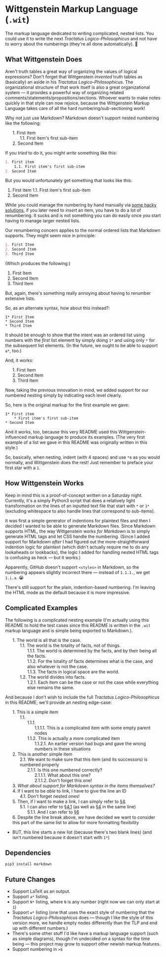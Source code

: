 <style>
    ol.wit-nest {
        counter-reset: item
    }
    li.wit-item {
        display: block
    }
    li.wit-item:before {
        content: counters(item, ".") ". ";
        counter-increment: item
    }
    li.wit-collapsed:before {
        color: red;
    }
    ol.wit-nest p {
        display: inline;
    }
</style>
# Wittgenstein Markup Language (`.wit`)
The markup language dedicated to writing complicated, nested lists. You could use it to write the next _Tractatus Logico-Philosophicus_ and not have to worry about the numberings (they're all done automatically). 🙂

## What Wittgenstein Does
Aren't truth tables a great way of organizing the values of logical expressions?
Don't forget that Wittgenstein _invented_ truth tables as (basically) an aside in his _Tractatus Logico-Philosophicus_. The organizational structure of that work itself is also a great organizational system — it provides a powerful way of organizing related comments/statements/propositions/sections. Whoever wants to make notes quickly in that style can now rejoice, because the Wittgenstein Markup Language takes care of all the hard numbering/sub-sectioning work!

Why not just use Markdown? Markdown doesn't support nested numbering like the following:

<ol class="wit-nest wit-root" markdown="1" id="witroot_1"><li class="wit-item" markdown="1" data-wit-content-id="t1_n1._content"><p>First item</p><ol class="wit-nest " markdown="1" id="t1_n1._content"><li class="wit-item" markdown="1" data-wit-content-id="t1_n1.1._content"><p>First item's first sub-item</p></li></ol></li><li class="wit-item" markdown="1" data-wit-content-id="t1_n2._content"><p>Second Item</p></li></ol>

If you _tried_ to do it, you might _write_ something like this:

```markdown
1. First item
    1.1. First item's first sub-item
2. Second Item
```

But you would unfortunately get something that looks like this:
1. First item
    1.1. First item's first sub-item
2. Second Item

While you could manage the numbering by hand manually via [some hacky solutions](https://meta.stackexchange.com/questions/85474/how-to-write-nested-numbered-lists), if you later need to _insert_ an item, you have to do a lot of renumbering. It sucks and is not something you can do easily once you start having to manage larger nested lists.

Our renumbering concern applies to the normal ordered lists that Markdown supports. They might seem nice in principle:
```markdown
1. First Item
2. Second Item
3. Third Item
```

(Which produces the following:)
1. First Item
2. Second Item
3. Third Item

But, again, there's something really annoying about having to renumber extensive lists.

So, as an alternate syntax, how about this instead?:
```wittgenstein
1* First Item
* Second Item
* Third Item
```
It should be enough to show that the intent was an ordered list using numbers with the _first_ list element by simply doing `1*` and using only `*` for the subsequent list elements. (In the future, we ought to be able to support `a*`, too.)

And, it works:

<ol class="wit-nest wit-root" markdown="1" id="witroot_2"><li class="wit-item" markdown="1" data-wit-content-id="t2_n1._content"><p>First Item</p></li><li class="wit-item" markdown="1" data-wit-content-id="t2_n2._content"><p>Second Item</p></li><li class="wit-item" markdown="1" data-wit-content-id="t2_n3._content"><p>Third Item</p></li></ol>

Now, taking the previous innovation in mind, we added support for our numbered nesting simply by indicating each level clearly.

So, here is the original markup for the first example we gave:
```wittgenstein
1* First item
    * First item's first sub-item
* Second Item
```

And it works, too, because this very README used this Wittgenstein-influenced markup language to produce its examples. (The very first example of a list we gave in this README was originally written in this style.)

So, basically, when nesting, indent (with 4 spaces) and use `*`s as you would normally, and Wittgenstein does the rest! Just remember to preface your first star with a `1`. 


## How Wittgenstein Works
Keep in mind this is a proof-of-concept written on a Saturday night. Currently, it's a simply Python3 script that does a relatively light transformation on the lines of an inputted text file that start with `*` or `1*` (excluding whitespace to also handle lines that correspond to sub-items).

It was first a simple generator of indentions for plaintext files and then I decided I wanted to be able to generate Markdown files. Since Markdown supports HTML, the way Wittgenstein works _for Markdown_ is to simply generate HTML tags and let CSS handle the numbering. (Since I added support for Markdown _after_ I had figured out the more-straightforward indention logic for plaintext (which didn't actually require me to do any lookaheads or lookbacks), the logic I added for handling nested HTML tags is confusing as heck — but it works.)

Apparently, GitHub doesn't support `<styles>` in Markdown, so the numbering appears slightly incorrect there — instead of `1.1.1.`, we get `1.i.a`. 😭 

There's still support for the plain, indention-based numbering. I'm leaving the HTML mode as the default because it is more impressive.


## Complicated Examples
The following is a complicated nesting example (I'm actually using this README to hold the test cases since this README is written in the `.wit` markup language and is simple being exported to Markdown.).

<ol class="wit-nest wit-root" markdown="1" id="witroot_3"><li class="wit-item" markdown="1" data-wit-content-id="t3_n1._content"><p>The world is all that is the case.</p><ol class="wit-nest " markdown="1" id="t3_n1._content"><li class="wit-item" markdown="1" data-wit-content-id="t3_n1.1._content"><p>The world is the totality of facts, not of things.</p><ol class="wit-nest " markdown="1" id="t3_n1.1._content"><li class="wit-item" markdown="1" data-wit-content-id="t3_n1.1.1._content"><p>The world is determined by the facts, and by their being all the facts.</p></li><li class="wit-item" markdown="1" data-wit-content-id="t3_n1.1.2._content"><p>For the totality of facts determines what is the case, and also whatever is not the case.</p></li><li class="wit-item" markdown="1" data-wit-content-id="t3_n1.1.3._content"><p>The facts in logical space are the world.</p></li></ol></li><li class="wit-item" markdown="1" data-wit-content-id="t3_n1.2._content"><p>The world divides into facts.</p><ol class="wit-nest " markdown="1" id="t3_n1.2._content"><li class="wit-item" markdown="1" data-wit-content-id="t3_n1.2.1._content"><p>Each item can be the case or not the case while everything else remains the same.</p></li></ol></ol></ol>

And because I don't wish to include the full _Tractatus Logico-Philosophicus_ in this README, we'll provide an nesting edge-case:

<ol class="wit-nest wit-root" markdown="1" id="witroot_4"><li class="wit-item" markdown="1" data-wit-content-id="t4_n1._content"><p>This is a simple item</p><ol class="wit-nest " markdown="1" id="t4_n1._content"><li class="wit-item" markdown="1" data-wit-content-id="t4_n1.1._content"><ol class="wit-nest " markdown="1" id="t4_n1.1._content"><li class="wit-item" markdown="1" data-wit-content-id="t4_n1.1.1._content"><ol class="wit-nest " markdown="1" id="t4_n1.1.1._content"><li class="wit-item" markdown="1" data-wit-content-id="t4_n1.1.1.1._content"><p>This is a complicated item with some empty parent nodes</p></li></ol></li><li class="wit-item" markdown="1" data-wit-content-id="t4_n1.1.2._content"><p>This is actually a more complicated item</p><ol class="wit-nest " markdown="1" id="t4_n1.1.2._content"><li class="wit-item" markdown="1" data-wit-content-id="t4_n1.1.2.1._content"><p>An earlier version had bugs and gave the wrong numbers in these situations</p></li></ol></li></ol></li></ol></li><li class="wit-item" markdown="1" data-wit-content-id="t4_n2._content"><p>This is another simple item</p><ol class="wit-nest " markdown="1" id="t4_n2._content"><li class="wit-item" markdown="1" data-wit-content-id="t4_n2.1._content"><p>We want to make sure that this item (and its successors) is numbered properly</p><ol class="wit-nest " markdown="1" id="t4_n2.1._content"><li class="wit-item" markdown="1" data-wit-content-id="t4_n2.1.1._content"><p>Is this one numbered correctly?</p><ol class="wit-nest " markdown="1" id="t4_n2.1.1._content"><li class="wit-item" markdown="1" data-wit-content-id="t4_n2.1.1.1._content"><p>What about this one?</p></li><li class="wit-item" markdown="1" data-wit-content-id="t4_n2.1.1.2._content"><p>Don't forget this one!</p></li></ol></li></ol></li></ol></li><li class="wit-item" markdown="1" data-wit-content-id="t4_n3._content"><p><em>What about support for Markdown syntax in the items themselves?</em></p></li><li class="wit-item" markdown="1" data-wit-content-id="t4_n4._content"><p><a name="id"></a>If I want to be <em>able</em> to link, I have to give the line an ID</p><ol class="wit-nest " markdown="1" id="t4_n4._content"><li class="wit-item" markdown="1" data-wit-content-id="t4_n4.1._content"><p><a name="nested_id"></a>Don't forget nested ones!</p></li></ol></li><li class="wit-item" markdown="1" data-wit-content-id="t4_n5._content"><p>Then, if I want to make a link, I can simply refer to <a href="#id">§4</a>.</p><ol class="wit-nest " markdown="1" id="t4_n5._content"><li class="wit-item" markdown="1" data-wit-content-id="t4_n5.1._content"><p>I can also refer to <a href="#nested_id">§4.1</a> (as well as <a href="#id">§4</a> in the same line)</p><ol class="wit-nest " markdown="1" id="t4_n5.1._content"><li class="wit-item" markdown="1" data-wit-content-id="t4_n5.1.1._content"><p>And I can refer to <a href="#forward_ref">§6</a></p></li></ol></li></ol></li><li class="wit-item" markdown="1" data-wit-content-id="t4_n6._content"><p><a name="forward_ref"></a>Despite the line break above, <em>we</em> have decided we want to consider this part of the same list to allow for more formatting flexibility</p></li></ol>



* BUT, this line starts a new list (because there's two blank lines) (and isn't numbered because it doesn't start with `1*`)

## Dependencies
```
pip3 install markdown
```


## Future Changes
* Support LaTeX as an output.
* Support `a*` listing.
* Support `N*` listing, where `N` is any number (right now we can only start at `1`)
* Support `w*` listing (one that uses the exact style of numbering that the _Tractatus Logico-Philosophicus_ does — though I like the style of this version more, we handle empty nodes differently than the TLP and end up with different numbers.)
* There's some other stuff I'd like have a markup language support (such as simple diagrams), though I'm undecided on a syntax for the time being — this project may grow to support other newish markup features.
* Support numbering in `>`s

<script>
    var witItems = document.getElementsByClassName("wit-item");
    for (var i = 0; i < witItems.length; i++) {
        witItems[i].addEventListener("click", function(event) {
            if (event.target !== this && event.target.nodeName === 'A' && event.target.href) {
                return;
            }
            var contentID = this.getAttribute('data-wit-content-id');
            var content = document.getElementById(contentID);
            if (content) {
                this.classList.toggle("wit-collapsed");
                if (content.style.display === "block" || content.style.display === "") {
                    content.style.display = "none";
                } else {
                    content.style.display = "block";
                }
            }
            event.stopPropagation();
        });
    }
</script>
